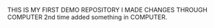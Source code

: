 THIS IS MY FIRST DEMO REPOSITORY
I MADE CHANGES THROUGH COMPUTER
2nd time added something in COMPUTER.
